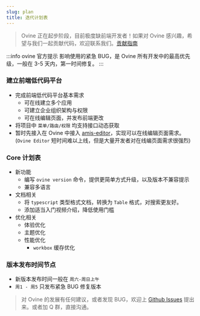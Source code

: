 ```yaml
---
slug: plan
title: 迭代计划表
---
```


> Ovine 正在起步阶段，目前极度缺前端开发者！如果对 Ovine 感兴趣，希望与我们一起贡献代码，欢迎联系我们。[贡献指南](/org/blog/contribute)

:::info ovine 官方提示
影响使用的紧急 BUG，是 Ovine 所有开发中的最高优先级，一般在 3-5 天内，第一时间修复。
:::

### 建立前端低代码平台

- 完成前端低代码平台基本需求
  - 可在线建立多个应用
  - 可建立企业组织架构与权限
  - 可在线编辑页面，并发布前端更改
- 将项目中 `菜单/路由/权限` 均支持接口动态获取
- 暂时先接入在 Ovine 中接入 [amis-editor](https://fex-team.github.io/amis-editor/)，实现可以在线编辑页面需求。(`Ovine Editor` 短时间难以上线，但是大量开发者对在线编页面需求很强烈)

### Core 计划表

- 新功能
  - 编写 `ovine version` 命令，提供更简单方式升级，以及版本不兼容提示
  - 兼容多语言
- 文档相关
  - 将 `typescript` 类型格式文档，转换为 `Table` 格式，对搜索更友好。
  - 添加适当入门视频介绍，降低使用门槛
- 优化相关
  - 体验优化
  - 主题优化
  - 性能优化
    - `workbox` 缓存优化

### 版本发布时间节点

- 新版本发布时间一般在 `周六-周日上午`
- `周1 - 周5` 只发布紧急 BUG 修复版本

> 对 Ovine 的发展有任何建议，或者发现 BUG，欢迎上 [Github Issues](https://github.com/CareyToboo/ovine/issues) 提出来。或者加 Q 群，直接沟通。
